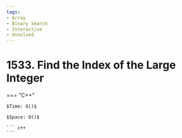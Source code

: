 ```yaml
---
tags:
- Array
- Binary Search
- Interactive
- Unsolved
---
```



# 1533. Find the Index of the Large Integer

=== "C++"

    $Time: O()$

    $Space: O()$

    ``` c++
    ```